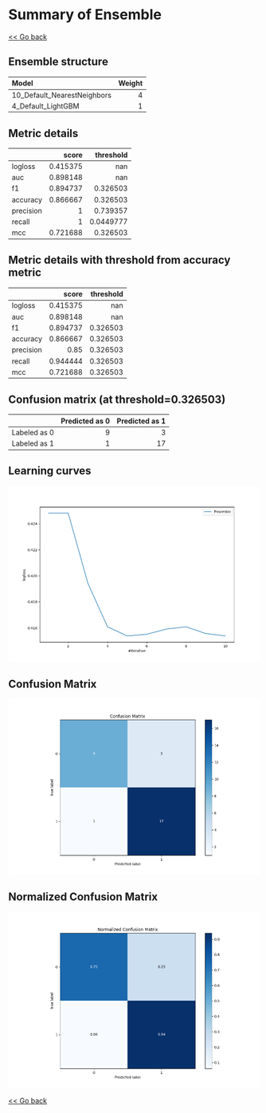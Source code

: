 # Summary of Ensemble

[<< Go back](../README.md)


## Ensemble structure
| Model                       |   Weight |
|:----------------------------|---------:|
| 10_Default_NearestNeighbors |        4 |
| 4_Default_LightGBM          |        1 |

## Metric details
|           |    score |   threshold |
|:----------|---------:|------------:|
| logloss   | 0.415375 | nan         |
| auc       | 0.898148 | nan         |
| f1        | 0.894737 |   0.326503  |
| accuracy  | 0.866667 |   0.326503  |
| precision | 1        |   0.739357  |
| recall    | 1        |   0.0449777 |
| mcc       | 0.721688 |   0.326503  |


## Metric details with threshold from accuracy metric
|           |    score |   threshold |
|:----------|---------:|------------:|
| logloss   | 0.415375 |  nan        |
| auc       | 0.898148 |  nan        |
| f1        | 0.894737 |    0.326503 |
| accuracy  | 0.866667 |    0.326503 |
| precision | 0.85     |    0.326503 |
| recall    | 0.944444 |    0.326503 |
| mcc       | 0.721688 |    0.326503 |


## Confusion matrix (at threshold=0.326503)
|              |   Predicted as 0 |   Predicted as 1 |
|:-------------|-----------------:|-----------------:|
| Labeled as 0 |                9 |                3 |
| Labeled as 1 |                1 |               17 |

## Learning curves
![Learning curves](learning_curves.png)
## Confusion Matrix

![Confusion Matrix](confusion_matrix.png)


## Normalized Confusion Matrix

![Normalized Confusion Matrix](confusion_matrix_normalized.png)



[<< Go back](../README.md)
